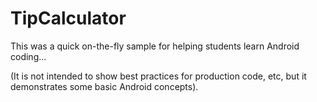# TipCalculator
This was a quick on-the-fly sample for helping students learn Android coding...

(It is not intended to show best practices for production code, etc, but it demonstrates some basic Android concepts).
